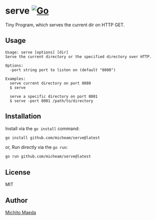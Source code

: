 # serve [![Go](https://github.com/micheam/serve/actions/workflows/go.yml/badge.svg)](https://github.com/micheam/serve/actions/workflows/go.yml)
Tiny Program, which serves the current dir on HTTP GET.

## Usage
```
Usage: serve [options] [dir]
Serve the current directory or the specified directory over HTTP.

Options:
  -port string port to listen on (default "8080")

Examples:
  serve current directory on port 8080
  $ serve

  serve a specific directory on port 8081
  $ serve -port 8081 /path/to/directory
```

## Installation
Install via the `go install` command:

```sh
go install github.com/micheam/serve@latest
```

or, Run directly via the `go run`:

```sh
go run github.com/micheam/serve@latest
```

## License
MIT

## Author
[Michito Maeda](https://github.com/micheam)
